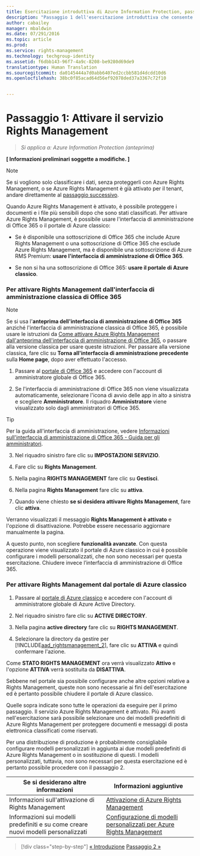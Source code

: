 ```yaml
---
title: Esercitazione introduttiva di Azure Information Protection, passaggio 1 | Azure Rights Management
description: "Passaggio 1 dell'esercitazione introduttiva che consente di provare rapidamente Microsoft Azure Information Protection nell'organizzazione. L'esercitazione è articolata in 4 passaggi, eseguibili in meno di 15 minuti."
author: cabailey
manager: mbaldwin
ms.date: 07/291/2016
ms.topic: article
ms.prod: 
ms.service: rights-management
ms.technology: techgroup-identity
ms.assetid: f6dbb143-96f7-4a9c-8208-be9280d69de9
translationtype: Human Translation
ms.sourcegitcommit: da0145444a7d0abb6407ed2ccbb581d4dcdd10d6
ms.openlocfilehash: 38bc0f85acad64d56ef92078ded37a3367c72f10


---
```


# Passaggio 1: Attivare il servizio Rights Management
 
>*Si applica a: Azure Information Protection (anteprima)*

**[ Informazioni preliminari soggette a modifiche. ]**

> [!NOTE]
>Se si vogliono solo classificare i dati, senza proteggerli con Azure Rights Management, o se Azure Rights Management è già attivato per il tenant, andare direttamente al [passaggio successivo](infoprotect-tutorial-step2.md). 

Quando Azure Rights Management è attivato, è possibile proteggere i documenti e i file più sensibili dopo che sono stati classificati. Per attivare Azure Rights Management, è possibile usare l'interfaccia di amministrazione di Office 365 o il portale di Azure classico:

-   Se è disponibile una sottoscrizione di Office 365 che include Azure Rights Management o una sottoscrizione di Office 365 che esclude Azure Rights Management, ma è disponibile una sottoscrizione di Azure RMS Premium: **usare l'interfaccia di amministrazione di Office 365**.

-   Se non si ha una sottoscrizione di Office 365: **usare il portale di Azure classico**.

### Per attivare Rights Management dall'interfaccia di amministrazione classica di Office 365

> [!NOTE]
> Se si usa l'**anteprima dell'interfaccia di amministrazione di Office 365** anziché l'interfaccia di amministrazione classica di Office 365, è possibile usare le istruzioni da [Come attivare Azure Rights Management dall'anteprima dell'interfaccia di amministrazione di Office 365](../deploy-use/activate-office365-preview.md), o passare alla versione classica per usare queste istruzioni. Per passare alla versione classica, fare clic su **Torna all'interfaccia di amministrazione precedente** sulla **Home page**, dopo aver effettuato l'accesso.

1.  Passare al [portale di Office 365](https://portal.office.com/) e accedere con l'account di amministratore globale di Office 365.

2.  Se l'interfaccia di amministrazione di Office 365 non viene visualizzata automaticamente, selezionare l'icona di avvio delle app in alto a sinistra e scegliere **Amministratore**. Il riquadro **Amministratore** viene visualizzato solo dagli amministratori di Office 365.

  > [!TIP]
  > Per la guida all'interfaccia di amministrazione, vedere [Informazioni sull'interfaccia di amministrazione di Office 365 - Guida per gli amministratori](https://support.office.com/article/About-the-Office-365-admin-center-Admin-Help-58537702-d421-4d02-8141-e128e3703547).

3.  Nel riquadro sinistro fare clic su **IMPOSTAZIONI SERVIZIO**.

4.  Fare clic su **Rights Management**.

5.  Nella pagina **RIGHTS MANAGEMENT** fare clic su **Gestisci**.

6.  Nella pagina **Rights Management** fare clic su **attiva**.

7.  Quando viene chiesto **se si desidera attivare Rights Management**, fare clic **attiva**.

Verranno visualizzati il messaggio **Rights Management è attivato** e l'opzione di disattivazione. Potrebbe essere necessario aggiornare manualmente la pagina.

A questo punto, non scegliere **funzionalità avanzate**. Con questa operazione viene visualizzato il portale di Azure classico in cui è possibile configurare i modelli personalizzati, che non sono necessari per questa esercitazione. Chiudere invece l’interfaccia di amministrazione di Office 365.

### Per attivare Rights Management dal portale di Azure classico

1.  Passare al [portale di Azure classico](http://go.microsoft.com/fwlink/p/?LinkID=275081) e accedere con l'account di amministratore globale di Azure Active Directory.

2.  Nel riquadro sinistro fare clic su **ACTIVE DIRECTORY**.

3.  Nella pagina **active directory** fare clic su **RIGHTS MANAGEMENT**.

4.  Selezionare la directory da gestire per [!INCLUDE[aad_rightsmanagement_2](../includes/aad_rightsmanagement_2_md.md)], fare clic su **ATTIVA** e quindi confermare l'azione.

Come **STATO RIGHTS MANAGEMENT** ora verrà visualizzato **Attivo** e l'opzione **ATTIVA** verrà sostituita da **DISATTIVA**.

Sebbene nel portale sia possibile configurare anche altre opzioni relative a Rights Management, queste non sono necessarie ai fini dell'esercitazione ed è pertanto possibile chiudere il portale di Azure classico.

Quelle sopra indicate sono tutte le operazioni da eseguire per il primo passaggio. Il servizio Azure Rights Management è attivato. Più avanti nell'esercitazione sarà possibile selezionare uno dei modelli predefiniti di Azure Rights Management per proteggere documenti e messaggi di posta elettronica classificati come riservati.

Per una distribuzione di produzione è probabilmente consigliabile configurare modelli personalizzati in aggiunta ai due modelli predefiniti di Azure Rights Management o in sostituzione di questi. I modelli personalizzati, tuttavia, non sono necessari per questa esercitazione ed è pertanto possibile procedere con il passaggio 2.

|Se si desiderano altre informazioni|Informazioni aggiuntive|
|--------------------------------|--------------------------|
|Informazioni sull'attivazione di Rights Management|[Attivazione di Azure Rights Management](../deploy-use/activate-service.md)|
|Informazioni sui modelli predefiniti e su come creare nuovi modelli personalizzati|[Configurazione di modelli personalizzati per Azure Rights Management](../deploy-use/configure-custom-templates.md)|

>[!div class="step-by-step"]
[&#171; Introduzione](infoprotect-quick-start-tutorial.md)
[Passaggio 2 &#187;](infoprotect-tutorial-step2.md)



<!--HONumber=Aug16_HO4-->



